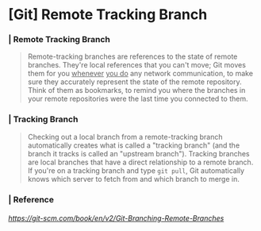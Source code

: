 # [Git] Remote Tracking Branch



### | Remote Tracking Branch 

> Remote-tracking branches are references to the state of remote branches. They're local references that you can't move; Git moves them for you <u>whenever</u> <u>you do</u> any network communication, to make sure they accurately represent the state of the remote repository. Think of them as bookmarks, to remind you where the branches in your remote repositories were the last time you connected to them. 

### | Tracking Branch 

> Checking out a local branch from a remote-tracking branch automatically creates what is called a "tracking branch" (and the branch it tracks is called an "upstream branch"). Tracking branches are local branches that have a direct relationship to a remote branch. If you're on a tracking branch and type `git pull`, Git automatically knows which server to fetch from and which branch to merge in. 

### | Reference

###### https://git-scm.com/book/en/v2/Git-Branching-Remote-Branches
